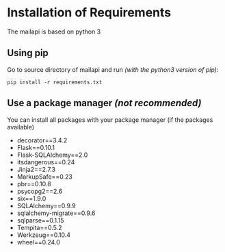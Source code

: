 # Installation of Requirements

The mailapi is based on python 3

## Using pip

Go to source directory of mailapi and run *(with the python3 version of pip)*:

```
pip install -r requirements.txt
```

## Use a package manager *(not recommended)*

You can install all packages with your package manager (if the packages available)

* decorator==3.4.2
* Flask==0.10.1
* Flask-SQLAlchemy==2.0
* itsdangerous==0.24
* Jinja2==2.7.3
* MarkupSafe==0.23
* pbr==0.10.8
* psycopg2==2.6
* six==1.9.0
* SQLAlchemy==0.9.9
* sqlalchemy-migrate==0.9.6
* sqlparse==0.1.15
* Tempita==0.5.2
* Werkzeug==0.10.4
* wheel==0.24.0

